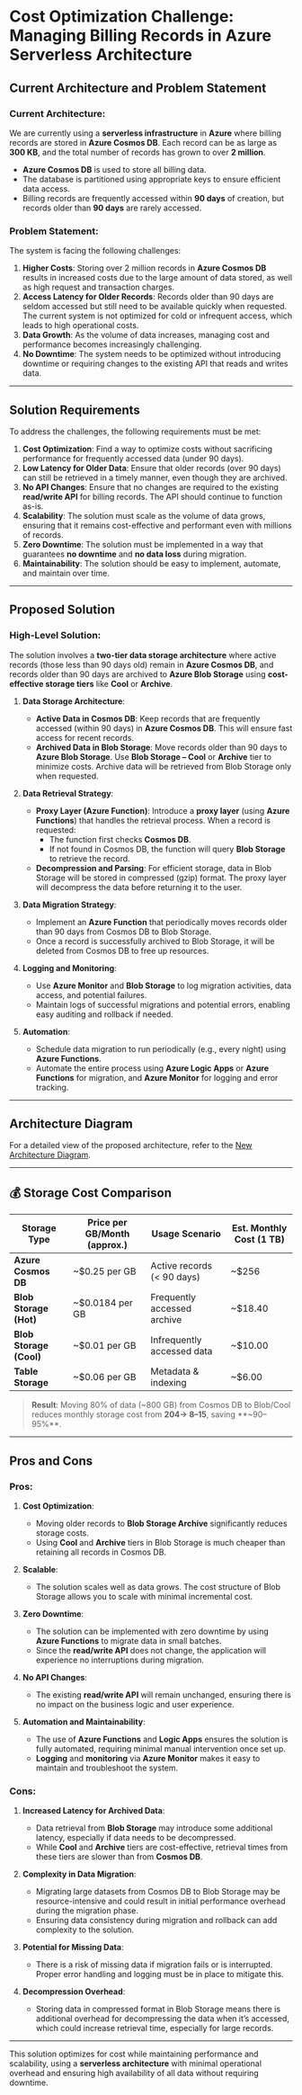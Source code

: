 # Cost Optimization Challenge: Managing Billing Records in Azure Serverless Architecture

## Current Architecture and Problem Statement

### Current Architecture:
We are currently using a **serverless infrastructure** in **Azure** where billing records are stored in **Azure Cosmos DB**. Each record can be as large as **300 KB**, and the total number of records has grown to over **2 million**.

- **Azure Cosmos DB** is used to store all billing data.
- The database is partitioned using appropriate keys to ensure efficient data access.
- Billing records are frequently accessed within **90 days** of creation, but records older than **90 days** are rarely accessed.

### Problem Statement:
The system is facing the following challenges:
1. **Higher Costs**: Storing over 2 million records in **Azure Cosmos DB** results in increased costs due to the large amount of data stored, as well as high request and transaction charges.
2. **Access Latency for Older Records**: Records older than 90 days are seldom accessed but still need to be available quickly when requested. The current system is not optimized for cold or infrequent access, which leads to high operational costs.
3. **Data Growth**: As the volume of data increases, managing cost and performance becomes increasingly challenging.
4. **No Downtime**: The system needs to be optimized without introducing downtime or requiring changes to the existing API that reads and writes data.

---

## Solution Requirements

To address the challenges, the following requirements must be met:

1. **Cost Optimization**: Find a way to optimize costs without sacrificing performance for frequently accessed data (under 90 days).
2. **Low Latency for Older Data**: Ensure that older records (over 90 days) can still be retrieved in a timely manner, even though they are archived.
3. **No API Changes**: Ensure that no changes are required to the existing **read/write API** for billing records. The API should continue to function as-is.
4. **Scalability**: The solution must scale as the volume of data grows, ensuring that it remains cost-effective and performant even with millions of records.
5. **Zero Downtime**: The solution must be implemented in a way that guarantees **no downtime** and **no data loss** during migration.
6. **Maintainability**: The solution should be easy to implement, automate, and maintain over time.

---

## Proposed Solution

### High-Level Solution:
The solution involves a **two-tier data storage architecture** where active records (those less than 90 days old) remain in **Azure Cosmos DB**, and records older than 90 days are archived to **Azure Blob Storage** using **cost-effective storage tiers** like **Cool** or **Archive**.

1. **Data Storage Architecture**:
   - **Active Data in Cosmos DB**: Keep records that are frequently accessed (within 90 days) in **Azure Cosmos DB**. This will ensure fast access for recent records.
   - **Archived Data in Blob Storage**: Move records older than 90 days to **Azure Blob Storage**. Use **Blob Storage – Cool** or **Archive** tier to minimize costs. Archive data will be retrieved from Blob Storage only when requested.
   
2. **Data Retrieval Strategy**:
   - **Proxy Layer (Azure Function)**: Introduce a **proxy layer** (using **Azure Functions**) that handles the retrieval process. When a record is requested:
     - The function first checks **Cosmos DB**.
     - If not found in Cosmos DB, the function will query **Blob Storage** to retrieve the record.
   - **Decompression and Parsing**: For efficient storage, data in Blob Storage will be stored in compressed (gzip) format. The proxy layer will decompress the data before returning it to the user.

3. **Data Migration Strategy**:
   - Implement an **Azure Function** that periodically moves records older than 90 days from Cosmos DB to Blob Storage.
   - Once a record is successfully archived to Blob Storage, it will be deleted from Cosmos DB to free up resources.

4. **Logging and Monitoring**:
   - Use **Azure Monitor** and **Blob Storage** to log migration activities, data access, and potential failures.
   - Maintain logs of successful migrations and potential errors, enabling easy auditing and rollback if needed.

5. **Automation**:
   - Schedule data migration to run periodically (e.g., every night) using **Azure Functions**.
   - Automate the entire process using **Azure Logic Apps** or **Azure Functions** for migration, and **Azure Monitor** for logging and error tracking.

---

## Architecture Diagram

For a detailed view of the proposed architecture, refer to the [New Architecture Diagram](../architecture/new_architecture_diagram.png).

---

## 💰 Storage Cost Comparison

| Storage Type            | Price per GB/Month (approx.) | Usage Scenario              | Est. Monthly Cost (1 TB) |
|-------------------------|------------------------------|-----------------------------|--------------------------|
| **Azure Cosmos DB**     | ~$0.25 per GB                | Active records (< 90 days)  | ~$256                    |
| **Blob Storage (Hot)**  | ~$0.0184 per GB              | Frequently accessed archive | ~$18.40                  |
| **Blob Storage (Cool)** | ~$0.01 per GB                | Infrequently accessed data  | ~$10.00                  |
| **Table Storage**       | ~$0.06 per GB                | Metadata & indexing         | ~$6.00                   |

> **Result**: Moving 80% of data (~800 GB) from Cosmos DB to Blob/Cool reduces monthly storage cost from **$204 → ~$8–15**, saving **~90–95%**.

---

## Pros and Cons

### Pros:
1. **Cost Optimization**:
   - Moving older records to **Blob Storage Archive** significantly reduces storage costs.
   - Using **Cool** and **Archive** tiers in Blob Storage is much cheaper than retaining all records in Cosmos DB.
   
2. **Scalable**:
   - The solution scales well as data grows. The cost structure of Blob Storage allows you to scale with minimal incremental cost.
   
3. **Zero Downtime**:
   - The solution can be implemented with zero downtime by using **Azure Functions** to migrate data in small batches.
   - Since the **read/write API** does not change, the application will experience no interruptions during migration.

4. **No API Changes**:
   - The existing **read/write API** will remain unchanged, ensuring there is no impact on the business logic and user experience.

5. **Automation and Maintainability**:
   - The use of **Azure Functions** and **Logic Apps** ensures the solution is fully automated, requiring minimal manual intervention once set up.
   - **Logging** and **monitoring** via **Azure Monitor** makes it easy to maintain and troubleshoot the system.

### Cons:
1. **Increased Latency for Archived Data**:
   - Data retrieval from **Blob Storage** may introduce some additional latency, especially if data needs to be decompressed.
   - While **Cool** and **Archive** tiers are cost-effective, retrieval times from these tiers are slower than from **Cosmos DB**.

2. **Complexity in Data Migration**:
   - Migrating large datasets from Cosmos DB to Blob Storage may be resource-intensive and could result in initial performance overhead during the migration phase.
   - Ensuring data consistency during migration and rollback can add complexity to the solution.

3. **Potential for Missing Data**:
   - There is a risk of missing data if migration fails or is interrupted. Proper error handling and logging must be in place to mitigate this.

4. **Decompression Overhead**:
   - Storing data in compressed format in Blob Storage means there is additional overhead for decompressing the data when it’s accessed, which could increase retrieval time, especially for large records.

---

This solution optimizes for cost while maintaining performance and scalability, using a **serverless architecture** with minimal operational overhead and ensuring high availability of all data without requiring downtime.

